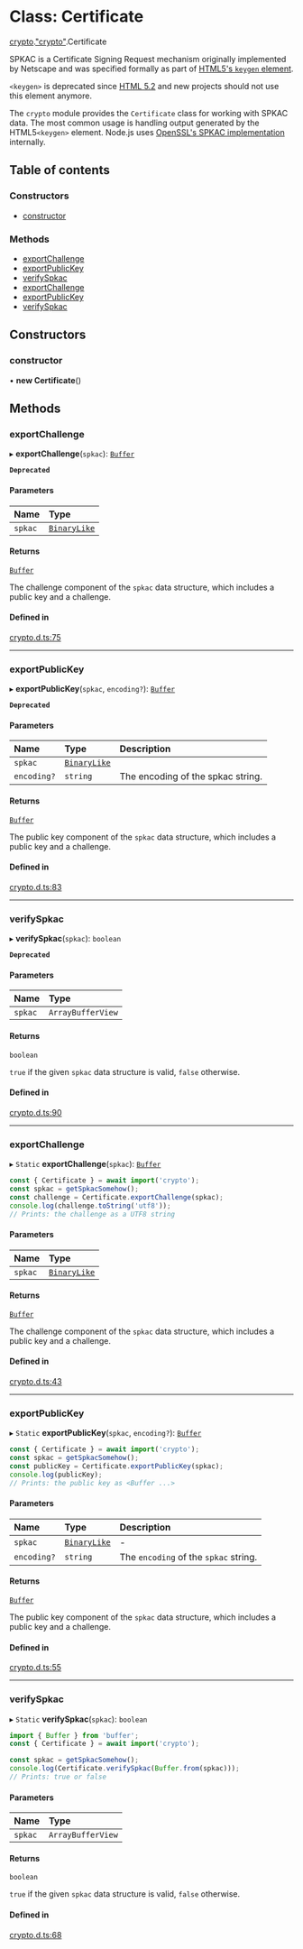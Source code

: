 # Class: Certificate

[crypto](../modules/crypto.md).["crypto"](../modules/crypto._crypto_.md).Certificate

SPKAC is a Certificate Signing Request mechanism originally implemented by
Netscape and was specified formally as part of [HTML5's `keygen` element](https://developer.mozilla.org/en-US/docs/Web/HTML/Element/keygen).

`<keygen>` is deprecated since [HTML 5.2](https://www.w3.org/TR/html52/changes.html#features-removed) and new projects
should not use this element anymore.

The `crypto` module provides the `Certificate` class for working with SPKAC
data. The most common usage is handling output generated by the HTML5`<keygen>` element. Node.js uses [OpenSSL's SPKAC
implementation](https://www.openssl.org/docs/man1.1.0/apps/openssl-spkac.html) internally.

## Table of contents

### Constructors

- [constructor](crypto._crypto_.Certificate.md#constructor)

### Methods

- [exportChallenge](crypto._crypto_.Certificate.md#exportchallenge)
- [exportPublicKey](crypto._crypto_.Certificate.md#exportpublickey)
- [verifySpkac](crypto._crypto_.Certificate.md#verifyspkac)
- [exportChallenge](crypto._crypto_.Certificate.md#exportchallenge-1)
- [exportPublicKey](crypto._crypto_.Certificate.md#exportpublickey-1)
- [verifySpkac](crypto._crypto_.Certificate.md#verifyspkac-1)

## Constructors

### constructor

• **new Certificate**()

## Methods

### exportChallenge

▸ **exportChallenge**(`spkac`): [`Buffer`](../modules/buffer._buffer_.md#buffer)

**`Deprecated`**

#### Parameters

| Name | Type |
| :------ | :------ |
| `spkac` | [`BinaryLike`](../modules/crypto._crypto_.md#binarylike) |

#### Returns

[`Buffer`](../modules/buffer._buffer_.md#buffer)

The challenge component of the `spkac` data structure,
which includes a public key and a challenge.

#### Defined in

[crypto.d.ts:75](https://github.com/goodcodedev/bun-types/blob/8bd1b3a/crypto.d.ts#L75)

___

### exportPublicKey

▸ **exportPublicKey**(`spkac`, `encoding?`): [`Buffer`](../modules/buffer._buffer_.md#buffer)

**`Deprecated`**

#### Parameters

| Name | Type | Description |
| :------ | :------ | :------ |
| `spkac` | [`BinaryLike`](../modules/crypto._crypto_.md#binarylike) |  |
| `encoding?` | `string` | The encoding of the spkac string. |

#### Returns

[`Buffer`](../modules/buffer._buffer_.md#buffer)

The public key component of the `spkac` data structure,
which includes a public key and a challenge.

#### Defined in

[crypto.d.ts:83](https://github.com/goodcodedev/bun-types/blob/8bd1b3a/crypto.d.ts#L83)

___

### verifySpkac

▸ **verifySpkac**(`spkac`): `boolean`

**`Deprecated`**

#### Parameters

| Name | Type |
| :------ | :------ |
| `spkac` | `ArrayBufferView` |

#### Returns

`boolean`

`true` if the given `spkac` data structure is valid,
`false` otherwise.

#### Defined in

[crypto.d.ts:90](https://github.com/goodcodedev/bun-types/blob/8bd1b3a/crypto.d.ts#L90)

___

### exportChallenge

▸ `Static` **exportChallenge**(`spkac`): [`Buffer`](../modules/buffer._buffer_.md#buffer)

```js
const { Certificate } = await import('crypto');
const spkac = getSpkacSomehow();
const challenge = Certificate.exportChallenge(spkac);
console.log(challenge.toString('utf8'));
// Prints: the challenge as a UTF8 string
```

#### Parameters

| Name | Type |
| :------ | :------ |
| `spkac` | [`BinaryLike`](../modules/crypto._crypto_.md#binarylike) |

#### Returns

[`Buffer`](../modules/buffer._buffer_.md#buffer)

The challenge component of the `spkac` data structure, which includes a public key and a challenge.

#### Defined in

[crypto.d.ts:43](https://github.com/goodcodedev/bun-types/blob/8bd1b3a/crypto.d.ts#L43)

___

### exportPublicKey

▸ `Static` **exportPublicKey**(`spkac`, `encoding?`): [`Buffer`](../modules/buffer._buffer_.md#buffer)

```js
const { Certificate } = await import('crypto');
const spkac = getSpkacSomehow();
const publicKey = Certificate.exportPublicKey(spkac);
console.log(publicKey);
// Prints: the public key as <Buffer ...>
```

#### Parameters

| Name | Type | Description |
| :------ | :------ | :------ |
| `spkac` | [`BinaryLike`](../modules/crypto._crypto_.md#binarylike) | - |
| `encoding?` | `string` | The `encoding` of the `spkac` string. |

#### Returns

[`Buffer`](../modules/buffer._buffer_.md#buffer)

The public key component of the `spkac` data structure, which includes a public key and a challenge.

#### Defined in

[crypto.d.ts:55](https://github.com/goodcodedev/bun-types/blob/8bd1b3a/crypto.d.ts#L55)

___

### verifySpkac

▸ `Static` **verifySpkac**(`spkac`): `boolean`

```js
import { Buffer } from 'buffer';
const { Certificate } = await import('crypto');

const spkac = getSpkacSomehow();
console.log(Certificate.verifySpkac(Buffer.from(spkac)));
// Prints: true or false
```

#### Parameters

| Name | Type |
| :------ | :------ |
| `spkac` | `ArrayBufferView` |

#### Returns

`boolean`

`true` if the given `spkac` data structure is valid, `false` otherwise.

#### Defined in

[crypto.d.ts:68](https://github.com/goodcodedev/bun-types/blob/8bd1b3a/crypto.d.ts#L68)
